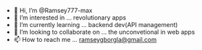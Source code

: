 - 👋 Hi, I’m @Ramsey777-max
- 👀 I’m interested in ... revolutionary apps
- 🌱 I’m currently learning ... backend dev(API management)
- 💞️ I’m looking to collaborate on ... the unconvetional in web apps
- 📫 How to reach me ...
ramseygborgla@gmail.com
<!---
Ramsey777-max/Ramsey777-max is a ✨ special ✨ repository because its `README.md` (this file) appears on your GitHub profile.
You can click the Preview link to take a look at your changes.
--->
